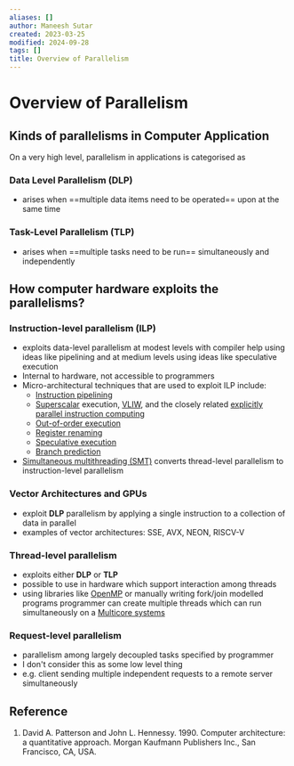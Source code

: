 ```yaml
---
aliases: []
author: Maneesh Sutar
created: 2023-03-25
modified: 2024-09-28
tags: []
title: Overview of Parallelism
---
```


# Overview of Parallelism

## Kinds of parallelisms in Computer Application

On a very high level, parallelism in applications is categorised as

### Data Level Parallelism (DLP)

* arises when ==multiple data items need to be operated== upon at the same time

### Task-Level Parallelism (TLP)

* arises when ==multiple tasks need to be run== simultaneously and independently

## How computer hardware exploits the parallelisms?

### Instruction-level parallelism (ILP)

* exploits data-level parallelism at modest levels with compiler help using ideas like pipelining and at medium levels using ideas like speculative execution
* Internal to hardware, not accessible to programmers
* Micro-architectural techniques that are used to exploit ILP include:
  * [Instruction pipelining](https://en.wikipedia.org/wiki/Instruction_pipelining "Instruction pipelining")
  * [Superscalar](superscalar_processor.md) execution, [VLIW](https://en.wikipedia.org/wiki/Very_long_instruction_word "Very long instruction word"), and the closely related [explicitly parallel instruction computing](https://en.wikipedia.org/wiki/Explicitly_parallel_instruction_computing "Explicitly parallel instruction computing")
  * [Out-of-order execution](https://en.wikipedia.org/wiki/Out-of-order_execution "Out-of-order execution")
  * [Register renaming](https://en.wikipedia.org/wiki/Register_renaming "Register renaming")
  * [Speculative execution](https://en.wikipedia.org/wiki/Speculative_execution "Speculative execution")
  * [Branch prediction](https://en.wikipedia.org/wiki/Branch_prediction "Branch prediction")
* [Simultaneous multithreading (SMT)](simultaneous_multi_threading.md) converts thread-level parallelism to instruction-level parallelism

### Vector Architectures and GPUs

* exploit **DLP** parallelism by applying a single instruction to a collection of data in parallel
* examples of vector architectures: SSE, AVX, NEON, RISCV-V

### Thread-level parallelism

* exploits either **DLP** or **TLP**
* possible to use in hardware which support interaction among threads
* using libraries like [OpenMP](https://passlab.github.io/OpenMPProgrammingBook/Ch2_MulticoreMultiCPU.html) or manually writing fork/join modelled programs  programmer can create multiple threads which can run simultaneously on a [Multicore systems](multi_cpu_and_multi_core_systems.md)

### Request-level parallelism

* parallelism among largely decoupled tasks specified by programmer
* I don't consider this as some low level thing
* e.g. client sending multiple independent requests to a remote server simultaneously

## Reference

1. David A. Patterson and John L. Hennessy. 1990. Computer architecture: a quantitative approach. Morgan Kaufmann Publishers Inc., San Francisco, CA, USA.
